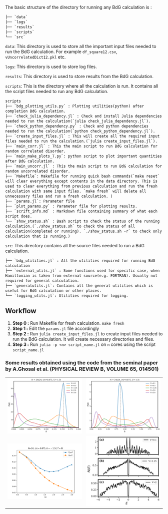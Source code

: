 The basic structure of the directory for running any BdG calculation is : 
```
├── `data`
├── `logs`
├── `results`
├── `scripts`
└── `src`
```

`data`: This directory is used to store all the important input files needed to run the BdG calculation. For example `df_square12.csv`, `vUncorrelatedDict12.pkl` etc.

`logs`: This directory is used to store log files.

`results`: This directory is used to store results from the BdG calculation.

`scripts`:  This is the directory where all the calculation is run. It contains all the script files needed to run any BdG calculation. 

```
scripts
├── `bdg_plotting_utils.py` : Plotting utilities(python) after completion BdG calculation.
├── `check_julia_dependency.jl` : Check and install Julia dependencies needed to run the calculation(`julia check_julia_dependency.jl`).
├── `check_python_dependency.py` : Check and python dependencies needed to run the calculation(`python check_python_dependency.jl`).
├── `create_input_files.jl` : This will create all the required input files needed to run the calculation.(`julia create_input_files.jl`).
├── `main_corr.jl` : This the main script to run BdG calculation for random correlated disorder.
├── `main_make_plots_T.py`: python script to plot important quantities after BdG calculation.
├── `main_uncorr.jl` : This the main script to run BdG calculation for random uncorrelated disorder.
├── `Makefile`: Makefile for running quick bash commands(`make reset` will clear everything except contents in the data directory. This is used to clear everything from previous calculation and run the fresh calculation with same input files. `make fresh` will delete all unnecessary files and run a fresh calculation. )
├── `params.jl`: Parameter file
├── `plot_params.py` : Parameter file for plotting results.
├── `scrift_info.md` : Markdown file containing summary of what each script does.
└── `show_status.sh` : Bash script to check the status of the running calculation.(`./show_status.sh` to check the status of all calculation(completed or running). `./show_status.sh -r` to check only calculation that is running.)
```

`src`: This directory contains all the source files needed to run a BdG calculation.

```
├── `bdg_utilities.jl` : All the utilities required for running BdG calculation
├── `external_utils.jl` : Some functions used for specific case, when Hamiltonian is taken from external source(e.g. FORTRAN). Usually not required for general calculation.
├── `generalutils.jl`: Contains all the general utilities which is useful for BdG calculation or other places.
└── `logging_utils.jl`: Utilities required for logging.
```
## Workflow 
1. **Step 0 :** Run Makefile for fresh calculation. `make fresh`
2. **Step 1 :** Edit the `params.jl` file accordingly 
3. **Step 2 :** Run `julia create_input_files.jl` to create input files needed to run the BdG calculation. It will create necessary directories and files.
4. **Step 3 :** Run `julia -p <n> script_name.jl` on `n` cores using the script `script_name.jl`


### Some results obtained using the code from the seminal paper by A.Ghosal et al. (PHYSICAL REVIEW B, VOLUME 65, 014501)

<table>
  <tr>
    <td><img src="assets/pairing_amplitude.png" alt="Pairing Amplitude Distribution" width="400"></td>
    <td><img src="assets/avg_n.png" alt="Local Electron Density Distribution" width="400"></td>
  </tr>
  <tr>
    <td><img src="assets/egap_deltagap.png" alt="Quasiparticle and Order Parameter Gap" width="400"></td>
    <td><img src="assets/DOS_V.png" alt="Density of States" width="400"></td>
  </tr>
</table>